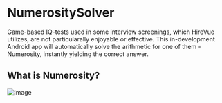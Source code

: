 # NumerositySolver
Game-based IQ-tests used in some interview screenings, which HireVue utilizes, are not particularally enjoyable or effective. This in-development Android app will automatically solve the arithmetic for one of them - Numerosity, instantly yielding the correct answer.

## What is Numerosity?
![image](https://user-images.githubusercontent.com/77797048/133898659-003fcaca-6906-4e40-8883-171cc16c60a3.png)
